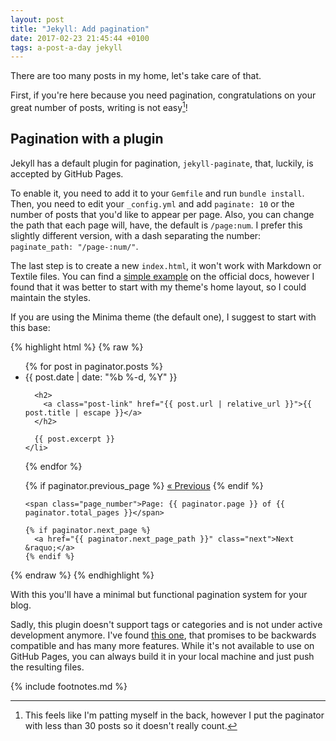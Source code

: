```yaml
---
layout: post
title: "Jekyll: Add pagination"
date: 2017-02-23 21:45:44 +0100
tags: a-post-a-day jekyll
---
```


There are too many posts in my home, let's take care of that.

First, if you're here because you need pagination, congratulations on your great number of posts, writing is not easy[^1]!

## Pagination with a plugin

Jekyll has a default plugin for pagination, `jekyll-paginate`, that, luckily, is accepted by GitHub Pages.

To enable it, you need to add it to your `Gemfile` and run `bundle install`. Then, you need to edit your `_config.yml` and add `paginate: 10` or the number of posts that you'd like to appear per page. Also, you can change the path that each page will, have, the default is `/page:num`. I prefer this slightly different version, with a dash separating the number: `paginate_path: "/page-:num/"`.

The last step is to create a new `index.html`, it won't work with Markdown or Textile files. You can find a [simple example](https://jekyllrb.com/docs/pagination/) on the official docs, however I found that it was better to start with my theme's home layout, so I could maintain the styles.

If you are using the Minima theme (the default one), I suggest to start with this base:

{% highlight html %}
{% raw %}
<ul class="post-list">
  {% for post in paginator.posts %}
    <li>
      <span class="post-meta">{{ post.date | date: "%b %-d, %Y" }}</span>

      <h2>
        <a class="post-link" href="{{ post.url | relative_url }}">{{ post.title | escape }}</a>
      </h2>

      {{ post.excerpt }}
    </li>
  {% endfor %}

  <div class="pagination">
    {% if paginator.previous_page %}
      <a href="{{ paginator.previous_page_path }}" class="previous">&laquo; Previous</a>
    {% endif %}

    <span class="page_number">Page: {{ paginator.page }} of {{ paginator.total_pages }}</span>

    {% if paginator.next_page %}
      <a href="{{ paginator.next_page_path }}" class="next">Next &raquo;</a>
    {% endif %}
  </div>
</ul>
{% endraw %}
{% endhighlight %}

With this you'll have a minimal but functional pagination system for your blog.

Sadly, this plugin doesn't support tags or categories and is not under active development anymore. I've found [this one](https://github.com/sverrirs/jekyll-paginate-v2), that promises to be backwards compatible and has many more features. While it's not available to use on GitHub Pages, you can always build it in your local machine and just push the resulting files.

{% include footnotes.md %}

[^1]: This feels like I'm patting myself in the back, however I put the paginator with less than 30 posts so it doesn't really count.
